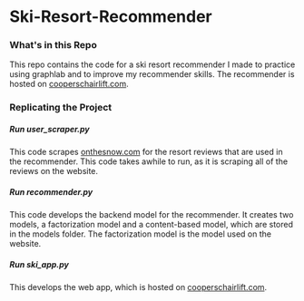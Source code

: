 # Ski-Resort-Recommender

### What's in this Repo
This repo contains the code for a ski resort recommender I made to practice using graphlab and to improve my recommender skills.  The recommender is hosted on [cooperschairlift.com](cooperschairlift.com).

### Replicating the Project

##### Run user_scraper.py
This code scrapes [onthesnow.com](onthesnow.com) for the resort reviews that are used in the recommender.  This code takes awhile to run, as it is scraping all of the reviews on the website.

##### Run recommender.py
This code develops the backend model for the recommender.  It creates two models, a factorization model and a content-based model, which are stored in the models folder.  The factorization model is the model used on the website.

##### Run ski_app.py
This develops the web app, which is hosted on [cooperschairlift.com](cooperschairlift.com).
